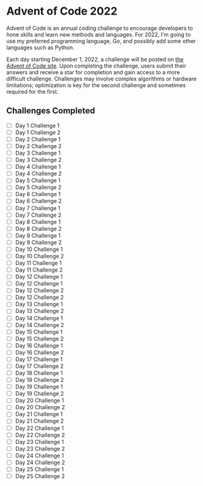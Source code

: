 # Advent of Code 2022
Advent of Code is an annual coding challenge to encourage developers to hone skills and learn new methods and languages. For 2022, I'm going to use my preferred programming language, Go, and possibly add some other languages such as Python.

Each day starting December 1, 2022, a challenge will be posted on [the Advent of Code site](https://adventofcode.com/). Upon completing the challenge, users submit their answers and receive a star for completion and gain access to a more difficult challenge. Challenges may involve complex algorithms or hardware limitations; optimization is key for the second challenge and sometimes required for the first.

## Challenges Completed
- [ ] Day 1 Challenge 1
- [ ] Day 1 Challenge 2
- [ ] Day 2 Challenge 1
- [ ] Day 2 Challenge 2
- [ ] Day 3 Challenge 1
- [ ] Day 3 Challenge 2
- [ ] Day 4 Challenge 1
- [ ] Day 4 Challenge 2
- [ ] Day 5 Challenge 1
- [ ] Day 5 Challenge 2
- [ ] Day 6 Challenge 1
- [ ] Day 6 Challenge 2
- [ ] Day 7 Challenge 1
- [ ] Day 7 Challenge 2
- [ ] Day 8 Challenge 1
- [ ] Day 8 Challenge 2
- [ ] Day 9 Challenge 1
- [ ] Day 9 Challenge 2
- [ ] Day 10 Challenge 1
- [ ] Day 10 Challenge 2
- [ ] Day 11 Challenge 1
- [ ] Day 11 Challenge 2
- [ ] Day 12 Challenge 1
- [ ] Day 12 Challenge 1
- [ ] Day 12 Challenge 2
- [ ] Day 12 Challenge 2
- [ ] Day 13 Challenge 1
- [ ] Day 13 Challenge 2
- [ ] Day 14 Challenge 1
- [ ] Day 14 Challenge 2
- [ ] Day 15 Challenge 1
- [ ] Day 15 Challenge 2
- [ ] Day 16 Challenge 1
- [ ] Day 16 Challenge 2
- [ ] Day 17 Challenge 1
- [ ] Day 17 Challenge 2
- [ ] Day 18 Challenge 1
- [ ] Day 18 Challenge 2
- [ ] Day 19 Challenge 1
- [ ] Day 19 Challenge 2
- [ ] Day 20 Challenge 1
- [ ] Day 20 Challenge 2
- [ ] Day 21 Challenge 1
- [ ] Day 21 Challenge 2
- [ ] Day 22 Challenge 1
- [ ] Day 22 Challenge 2
- [ ] Day 23 Challenge 1
- [ ] Day 23 Challenge 2
- [ ] Day 24 Challenge 1
- [ ] Day 24 Challenge 2
- [ ] Day 25 Challenge 1
- [ ] Day 25 Challenge 2
